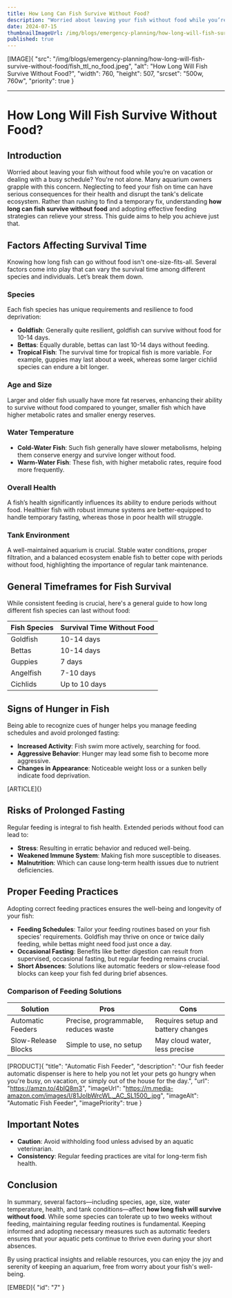 ```yaml
---
title: How Long Can Fish Survive Without Food?
description: "Worried about leaving your fish without food while you’re on vacation or dealing with a busy schedule? You're not alone"
date: 2024-07-15
thumbnailImageUrl: /img/blogs/emergency-planning/how-long-will-fish-survive-without-food/fish_ttl_no_food.jpeg
published: true
---
```


[IMAGE]{ "src": "/img/blogs/emergency-planning/how-long-will-fish-survive-without-food/fish_ttl_no_food.jpeg", "alt": "How Long Will Fish Survive Without Food?", "width": 760, "height": 507, "srcset": "500w, 760w", "priority": true }

---

# How Long Will Fish Survive Without Food? 

## Introduction

Worried about leaving your fish without food while you’re on vacation or dealing with a busy schedule? You're not alone. Many aquarium owners grapple with this concern. Neglecting to feed your fish on time can have serious consequences for their health and disrupt the tank's delicate ecosystem. Rather than rushing to find a temporary fix, understanding **how long can fish survive without food** and adopting effective feeding strategies can relieve your stress. This guide aims to help you achieve just that.

## Factors Affecting Survival Time

Knowing how long fish can go without food isn't one-size-fits-all. Several factors come into play that can vary the survival time among different species and individuals. Let’s break them down.

### Species

Each fish species has unique requirements and resilience to food deprivation:

- **Goldfish**: Generally quite resilient, goldfish can survive without food for 10-14 days.
- **Bettas**: Equally durable, bettas can last 10-14 days without feeding.
- **Tropical Fish**: The survival time for tropical fish is more variable. For example, guppies may last about a week, whereas some larger cichlid species can endure a bit longer.

### Age and Size

Larger and older fish usually have more fat reserves, enhancing their ability to survive without food compared to younger, smaller fish which have higher metabolic rates and smaller energy reserves.

### Water Temperature

- **Cold-Water Fish**: Such fish generally have slower metabolisms, helping them conserve energy and survive longer without food.
- **Warm-Water Fish**: These fish, with higher metabolic rates, require food more frequently.

### Overall Health

A fish’s health significantly influences its ability to endure periods without food. Healthier fish with robust immune systems are better-equipped to handle temporary fasting, whereas those in poor health will struggle.

### Tank Environment

A well-maintained aquarium is crucial. Stable water conditions, proper filtration, and a balanced ecosystem enable fish to better cope with periods without food, highlighting the importance of regular tank maintenance.

## General Timeframes for Fish Survival

While consistent feeding is crucial, here's a general guide to how long different fish species can last without food:

| Fish Species | Survival Time Without Food |
| ------------ | -------------------------- |
| Goldfish     | 10-14 days                 |
| Bettas       | 10-14 days                 |
| Guppies      | 7 days                     |
| Angelfish    | 7-10 days                  |
| Cichlids     | Up to 10 days              |

## Signs of Hunger in Fish

Being able to recognize cues of hunger helps you manage feeding schedules and avoid prolonged fasting:

- **Increased Activity**: Fish swim more actively, searching for food.
- **Aggressive Behavior**: Hunger may lead some fish to become more aggressive.
- **Changes in Appearance**: Noticeable weight loss or a sunken belly indicate food deprivation.

[ARTICLE]{}

## Risks of Prolonged Fasting

Regular feeding is integral to fish health. Extended periods without food can lead to:

- **Stress**: Resulting in erratic behavior and reduced well-being.
- **Weakened Immune System**: Making fish more susceptible to diseases.
- **Malnutrition**: Which can cause long-term health issues due to nutrient deficiencies.

## Proper Feeding Practices

Adopting correct feeding practices ensures the well-being and longevity of your fish:

- **Feeding Schedules**: Tailor your feeding routines based on your fish species' requirements. Goldfish may thrive on once or twice daily feeding, while bettas might need food just once a day.
- **Occasional Fasting**: Benefits like better digestion can result from supervised, occasional fasting, but regular feeding remains crucial.
- **Short Absences**: Solutions like automatic feeders or slow-release food blocks can keep your fish fed during brief absences.

### Comparison of Feeding Solutions

| Solution            | Pros                                 | Cons                               |
| ------------------- | ------------------------------------ | ---------------------------------- |
| Automatic Feeders   | Precise, programmable, reduces waste | Requires setup and battery changes |
| Slow-Release Blocks | Simple to use, no setup              | May cloud water, less precise      |


[PRODUCT]{ "title": "Automatic Fish Feeder", "description": "Our fish feeder automatic dispenser is here to help you not let your pets go hungry when you're busy, on vacation, or simply out of the house for the day.", "url": "https://amzn.to/4bIQ8m3", "imageUrl": "https://m.media-amazon.com/images/I/81JoIbWrcWL._AC_SL1500_.jpg", "imageAlt": "Automatic Fish Feeder", "imagePriority": true }

## Important Notes

- **Caution**: Avoid withholding food unless advised by an aquatic veterinarian.
- **Consistency**: Regular feeding practices are vital for long-term fish health.

## Conclusion

In summary, several factors—including species, age, size, water temperature, health, and tank conditions—affect **how long fish will survive without food**. While some species can tolerate up to two weeks without feeding, maintaining regular feeding routines is fundamental. Keeping informed and adopting necessary measures such as automatic feeders ensures that your aquatic pets continue to thrive even during your short absences.

By using practical insights and reliable resources, you can enjoy the joy and serenity of keeping an aquarium, free from worry about your fish's well-being.

[EMBED]{ "id": "7" }
